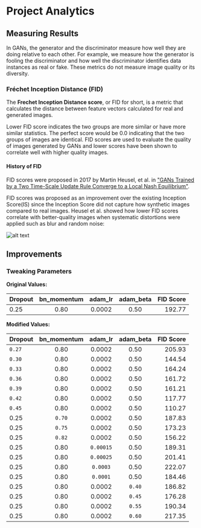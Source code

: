 # Project Analytics

## Measuring Results
In GANs, the generator and the discriminator measure how well they are doing relative to each other. For example, we measure how the generator is fooling the discriminator and how well the discriminator identifies data instances as real or fake. These metrics do not measure image quality or its diversity.

### Fréchet Inception Distance (FID)
The **Frechet Inception Distance score**, or FID for short, is a metric that calculates the distance between feature vectors calculated for real and generated images.

Lower FID score indicates the two groups are more similar or have more similar statistics. The perfect score would be 0.0 indicating that the two groups of images are identical. FID scores are used to evaluate the quality of images generated by GANs and lower scores have been shown to correlate well with higher quality images.

#### History of FID
FID scores were proposed in 2017 by Martin Heusel, et al. in ["GANs Trained by a Two Time-Scale Update Rule Converge to a Local Nash Equilibrium"](https://arxiv.org/abs/1706.08500 "GANs Trained by a Two Time-Scale Update Rule Converge to a Local Nash Equilibrium").

FID scores was proposed as an improvement over the existing Inception Score(IS) since the Inception Score did not capture how synthetic images compared to real images. Heusel et al. showed how lower FID scores correlate with better-quality images when systematic distortions were applied such as blur and random noise:

![alt text](https://github.com/pejner/keras-gan/blob/master/images/fid_score_example.png "FID overview")

## Improvements

### Tweaking Parameters

**Original Values:**

| Dropout | bn_momentum   | adam_lr  | adam_beta  | FID Score |
| ------- |:-------------:| :-------:| :---------:| ----------:
| 0.25    | 0.80          | 0.0002   | 0.50       | 192.77    |

**Modified Values:**

| Dropout | bn_momentum   | adam_lr   | adam_beta  | FID Score |
| ------- |:-------------:| :--------:| :---------:| ----------:
| `0.27`  | 0.80          | 0.0002    | 0.50       | 205.93    |
| `0.30`  | 0.80          | 0.0002    | 0.50       | 144.54    |
| `0.33`  | 0.80          | 0.0002    | 0.50       | 164.24    |
| `0.36`  | 0.80          | 0.0002    | 0.50       | 161.72    |
| `0.39`  | 0.80          | 0.0002    | 0.50       | 161.21    |
| `0.42`  | 0.80          | 0.0002    | 0.50       | 117.77    |
| `0.45`  | 0.80          | 0.0002    | 0.50       | 110.27    |
| 0.25    | `0.70`        | 0.0002    | 0.50       | 187.83    |
| 0.25    | `0.75`        | 0.0002    | 0.50       | 173.23    |
| 0.25    | `0.82`        | 0.0002    | 0.50       | 156.22    |
| 0.25    | 0.80          | `0.00015` | 0.50       | 189.31    |
| 0.25    | 0.80          | `0.00025` | 0.50       | 201.41    |
| 0.25    | 0.80          | `0.0003`  | 0.50       | 222.07    |
| 0.25    | 0.80          | `0.0001`  | 0.50       | 184.46    |
| 0.25    | 0.80          | 0.0002    | `0.40`     | 186.82    |
| 0.25    | 0.80          | 0.0002    | `0.45`     | 176.28    |
| 0.25    | 0.80          | 0.0002    | `0.55`     | 190.34    |
| 0.25    | 0.80          | 0.0002    | `0.60`     | 217.35    |










